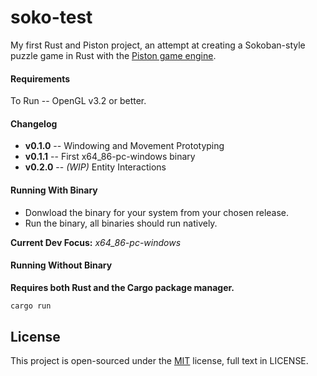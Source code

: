 # soko-test

My first Rust and Piston project, an attempt at creating a Sokoban-style puzzle game in Rust with the [Piston game engine](https://www.piston.rs). 

#### Requirements

To Run -- OpenGL v3.2 or better.

#### Changelog

- **v0.1.0** -- Windowing and Movement Prototyping  
- **v0.1.1** -- First x64_86-pc-windows binary  
- **v0.2.0** -- *(WIP)* Entity Interactions

#### Running With Binary

- Donwload the binary for your system from your chosen release.
- Run the binary, all binaries should run natively.

**Current Dev Focus:** *x64_86-pc-windows*

#### Running Without Binary

**Requires both Rust and the Cargo package manager.**

```bash
cargo run
```

## License

This project is open-sourced under the [MIT](https://choosealicense.com/licenses/mit/) license, full text in LICENSE.